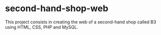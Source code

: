 # second-hand-shop-web
This project consists in creating the web of a second-hand shop called B3 using HTML, CSS, PHP and MySQL.
